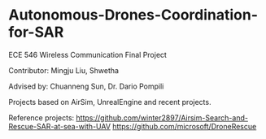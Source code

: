 # Autonomous-Drones-Coordination-for-SAR

ECE 546 Wireless Communication Final Project

Contributor: Mingju Liu, Shwetha

Advised by: Chuanneng Sun, Dr. Dario Pompili

Projects based on AirSim, UnrealEngine and recent projects.

Reference projects:
https://github.com/winter2897/Airsim-Search-and-Rescue-SAR-at-sea-with-UAV
https://github.com/microsoft/DroneRescue
